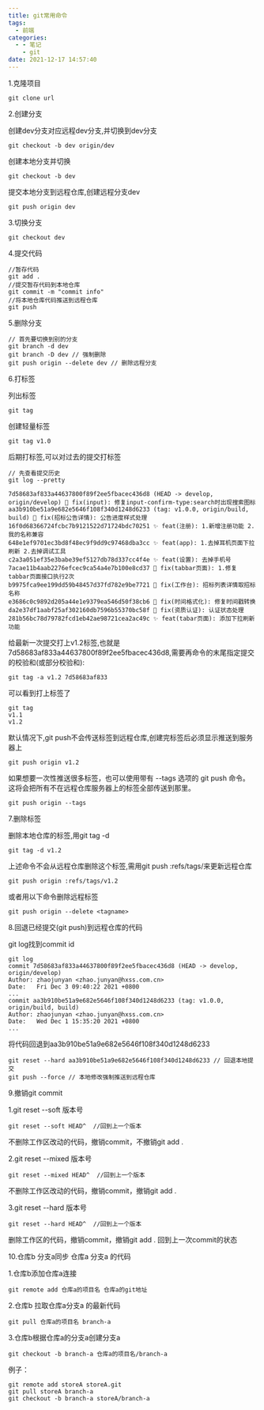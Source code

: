 ```yaml
---
title: git常用命令
tags:
  - 前端
categories:
  - - 笔记
    - git
date: 2021-12-17 14:57:40
---
```


1.克隆项目 

```
git clone url
```

2.创建分支

创建dev分支对应远程dev分支,并切换到dev分支

```
git checkout -b dev origin/dev
```

创建本地分支并切换

```
git checkout -b dev
```

提交本地分支到远程仓库,创建远程分支dev

```
git push origin dev
```

3.切换分支

```
git checkout dev
```

4.提交代码

```
//暂存代码
git add .
//提交暂存代码到本地仓库
git commit -m "commit info"
//将本地仓库代码推送到远程仓库
git push
```

5.删除分支

```
// 首先要切换到别的分支
git branch -d dev
git branch -D dev // 强制删除
git push origin --delete dev // 删除远程分支
```

6.打标签

列出标签

```
git tag
```

创建轻量标签

```
git tag v1.0
```

后期打标签,可以对过去的提交打标签

```
// 先查看提交历史
git log --pretty

7d58683af833a44637800f89f2ee5fbacec436d8 (HEAD -> develop, origin/develop) 🐞 fix(input): 修复input-confirm-type:search时出现搜索图标
aa3b910be51a9e682e5646f108f340d1248d6233 (tag: v1.0.0, origin/build, build) 🐞 fix(招标公告详情): 公告进度样式处理16f0d68366724fcbc7b9121522d71724bdc70251 ✨ feat(注册): 1.新增注册功能 2.我的名称兼容
648e1ef9701ec3bd8f48ec9f9dd9c97468dba3cc ✨ feat(app): 1.去掉耳机页面下拉刷新 2.去掉调试工具
c2a3a051ef35e3babe39ef5127db78d337cc4f4e ✨ feat(设置): 去掉手机号
7acae11b4aab2276efcec9ca54a4e7b100e8cd37 🐞 fix(tabbar页面): 1.修复tabbar页面接口执行2次
b9975fca9ee199dd59b48457d37fd782e9be7721 🐞 fix(工作台): 招标列表详情取招标名称
e3686c0c9892d205a44e1e9379ea546d50f38cb6 🐞 fix(时间格式化): 修复时间戳转换
da2e37df1aabf25af302160db7596b55370bc58f 🐞 fix(资质认证): 认证状态处理
281b56bc78d79782fcd1eb42ae98721cea2ac49c ✨ feat(tabar页面): 添加下拉刷新功能
```

给最新一次提交打上v1.2标签,也就是7d58683af833a44637800f89f2ee5fbacec436d8,需要再命令的末尾指定提交的校验和(或部分校验和):

```
git tag -a v1.2 7d58683af833
```

可以看到打上标签了

```
git tag
v1.1
v1.2
```

默认情况下,git push不会传送标签到远程仓库,创建完标签后必须显示推送到服务器上

```
git push origin v1.2
```

如果想要一次性推送很多标签，也可以使用带有 --tags 选项的 git push 命令。 这将会把所有不在远程仓库服务器上的标签全部传送到那里。

```
git push origin --tags
```

7.删除标签

删除本地仓库的标签,用git tag -d <tagname>

```
git tag -d v1.2
```

上述命令不会从远程仓库删除这个标签,需用git push <remote> :refs/tags/<tagname>来更新远程仓库

```
git push origin :refs/tags/v1.2
```

或者用以下命令删除远程标签

```
git push origin --delete <tagname>
```


8.回退已经提交(git push)到远程仓库的代码

git log找到commit id

```
git log
commit 7d58683af833a44637800f89f2ee5fbacec436d8 (HEAD -> develop, origin/develop)
Author: zhaojunyan <zhao.junyan@hxss.com.cn>
Date:   Fri Dec 3 09:40:22 2021 +0800
...
commit aa3b910be51a9e682e5646f108f340d1248d6233 (tag: v1.0.0, origin/build, build)
Author: zhaojunyan <zhao.junyan@hxss.com.cn>
Date:   Wed Dec 1 15:35:20 2021 +0800
...
```

将代码回退到aa3b910be51a9e682e5646f108f340d1248d6233

```
git reset --hard aa3b910be51a9e682e5646f108f340d1248d6233 // 回退本地提交
git push --force // 本地修改强制推送到远程仓库
```

9.撤销git commit

1.git reset --soft 版本号<commit>

```
git reset --soft HEAD^  //回到上一个版本
```

不删除工作区改动的代码，撤销commit，不撤销git add .

2.git reset --mixed 版本号 

```
git reset --mixed HEAD^  //回到上一个版本
```

不删除工作区改动的代码，撤销commit，撤销git add .

3.git reset --hard 版本号 

```
git reset --hard HEAD^  //回到上一个版本
```

删除工作区的代码，撤销commit，撤销git add . 回到上一次commit的状态

10.仓库b 分支a同步 仓库a 分支a 的代码

1.仓库b添加仓库a连接

```shell
git remote add 仓库a的项目名 仓库a的git地址
```

2.仓库b 拉取仓库a分支a 的最新代码

```shell
git pull 仓库a的项目名 branch-a
```

3.仓库b根据仓库a的分支a创建分支a

```shell
git checkout -b branch-a 仓库a的项目名/branch-a
```

例子：

```shell
git remote add storeA storeA.git
git pull storeA branch-a
git checkout -b branch-a storeA/branch-a
```
